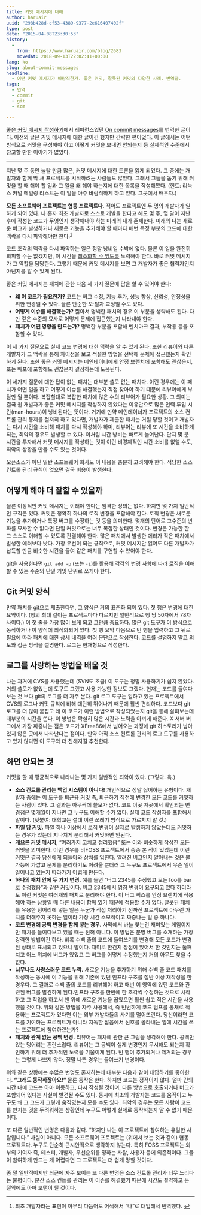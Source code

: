 ```yaml
---
title: 커밋 메시지에 대해
author: haruair
uuid: "298b428d-cf53-4389-9377-2e616407402f"
type: post
date: "2015-04-08T23:30:53"
history:
  - 
    from: https://www.haruair.com/blog/2683
    movedAt: 2018-09-13T22:02:41+00:00
lang: ko
slug: about-commit-messages
headline:
  - 어떤 커밋 메시지가 바람직한가. 좋은 커밋, 잘못된 커밋의 다양한 사례. 번역글.
tags:
  - 번역
  - commit
  - git
  - scm

---
```

[좋은 커밋 메시지 작성하기][1]에서 레퍼런스였던 [On commit messages][2]를 번역한 글이다. 이전의 글은 커밋 메시지에 대한 글이긴 했지만 간략한 편이었다. 이 글에서는 어떤 방식으로 커밋을 구성해야 하고 어떻게 커밋을 보내면 안되는지 등 실제적인 수준에서 참고할 만한 이야기가 많았다.

* * *

지난 몇 주 동안 놀랄 만큼 많은, 커밋 메시지에 대한 토론을 읽게 되었다. 그 중에는 개발자와 함께 막 새 프로젝트를 시작하려는 사람들도 많았다. 그래서 그들을 돕기 위해 커밋을 할 때 해야 할 일과 그 일을 왜 해야 하는지에 대한 목록을 작성해봤다. (힌트: 리눅스 커널 메일링 리스트는 이 일을 아주 바람직하게 하고 있다. 그곳에서 배우자.)

**모든 소프트웨어 프로젝트는 협동 프로젝트다.** 적어도 프로젝트엔 두 명의 개발자가 일하게 되어 있다. 나 혼자 최초 개발자로 스스로 개발을 한다고 해도 몇 주, 몇 달이 지난 후에 작성한 코드가 무엇인지 생각해내야 하는 미래의 내가 존재한다. 미래의 나는 새로운 버그가 발생하거나 새로운 기능을 추가해야 할 때마다 매번 특정 부분의 코드에 대한 맥락을 다시 파악해야만 한다.<sup id="fnref-2683-1"><a href="#fn-2683-1" rel="footnote">1</a></sup>

코드 조각의 맥락을 다시 파악하는 일은 정말 낭비일 수밖에 없다. 물론 이 일을 완전히 회피할 수는 없겠지만, 이 시간을 <a href="http://www.osnews.com/story/19266/WTFs_m" target="_blank">최소화할 수 있도록</a> 노력해야 한다. 바로 커밋 메시지가 그 역할을 담당한다. 그렇기 때문에 커밋 메시지를 보면 그 개발자가 좋은 협력자인지 아닌지를 알 수 있게 된다.

좋은 커밋 메시지는 패치에 관한 다음 세 가지 질문에 답을 할 수 있어야 한다:

  * **왜 이 코드가 필요한가?** 코드는 버그 수정, 기능 추가, 성능 향상, 신뢰성, 안정성을 위한 변경일 수 있다. 물론 단순한 오·탈자 교정일 수도 있다.
  * **어떻게 이슈를 해결했는가?** 짧아서 명백한 패치의 경우 이 부분을 생략해도 된다. 다만 깊은 수준의 묘사로 어떻게 문제에 접근했는지 나타내야 한다.
  * **패치가 어떤 영향을 만드는가?** 명백한 부분을 포함해 벤치마크 결과, 부작용 등을 포함할 수 있다.

이 세 가지 질문으로 실제 코드 변경에 대한 맥락을 알 수 있게 된다. 또한 리뷰어와 다른 개발자가 그 맥락을 통해 차이점을 보고 적절한 방법을 선택해 문제에 접근했는지 확인하게 된다. 또한 좋은 커밋 메시지는 메인테이너에게 안정 브랜치에 포함해도 괜찮은지, 또는 배포에 포함해도 괜찮은지 결정하는데 도움된다.

이 세가지 질문에 대한 답이 없는 패치는 대부분 쓸모 없는 패치다. 이런 경우에는 이 패치가 어떤 일을 하고 어떻게 이슈를 해결했는지 직접 찾아야 하기 떄문에 리뷰어에게 부담만 될 뿐이다. 복잡할대로 복잡한 패치에 많은 수의 리뷰어가 필요한 상황. 그 의미는 결국 원 개발자가 좋은 커밋 메시지를 작성하지 않았다는 이유만으로 많은 인력 투입 시간(man-hours)이 낭비된다는 뜻이다. 거기에 만약 메인테이너가 프로젝트의 소스 컨트롤 관리 통제를 철저히 하고 있다면, 개발자가 제출한 패치는 거절 당할 것이고 개발자는 다시 시간을 소비해 패치를 다시 작성해야 하며, 리뷰어는 리뷰에 또 시간을 소비하게 되는, 최악의 경우도 발생할 수 있다. 이처럼 시간 낭비는 빠르게 늘어난다. 단지 몇 분 시간을 투자해서 커밋 메시지를 작성하는 것이 이런 비경제적인 시간 소비를 없앨 수도, 최악의 상황을 만들 수도 있는 것이다.

오픈소스가 아닌 일반 소프트웨어 회사도 이 내용을 충분히 고려해야 한다. 적당한 소스 컨트롤 관리 규칙이 없으면 결국 비용이 발생한다.

## 어떻게 해야 더 잘할 수 있을까

물론 이상적인 커밋 메시지는 이래야 한다는 엄격한 정의는 없다. 하지만 몇 가지 일반적인 규칙은 있다. 커밋은 정확히 하나의 로직 변경을 포함해야 한다. 로직 변경은 새로운 기능을 추가하거나 특정 버그를 수정하는 것 등을 의미한다. 몇개의 단어로 고수준의 변화를 묘사할 수 없다면 단일 커밋으로는 너무 복잡한 상태인 것이다. 변경은 가능한 한 그 스스로 이해할 수 있도록 간결해야 한다. 많은 패치에서 발생한 에러가 작은 패치에서 발생한 에러보다 낫다. 가장 우선이 되는 규칙으로, 커밋 메시지만 읽어도 다른 개발자가 납득할 만큼 비슷한 시간을 들여 같은 패치를 구현할 수 있어야 한다.

git을 사용한다면 `git add -p` (또는 `-i`)를 활용해 각각의 변경 사항에 따라 로직을 이해할 수 있는 수준의 단일 커밋 단위로 쪼개야 한다.

## Git 커밋 양식

만약 패치를 git으로 제출한다면, 그 양식은 거의 표준화 되어 있다. 첫 행은 변경에 대한 요약이다. (행의 최대 길이는 프로젝트마다 다르지만 일반적으로 행 당 50자에서 78자 사이다.) 이 첫 줄을 가장 많이 보게 되고 그만큼 중요하다. 많은 git 도구가 이 방식으로 동작하거나 이 양식에 최적화되어 있다. 첫 행 요약 다음으로 빈 행을 입력하고 그 뒤로 필요에 따라 패치에 대한 상세 내역을 여러 문단으로 작성한다. 코드를 설명하지 말고 의도와 접근 방식을 설명한다. 로그는 현재형으로 작성한다.

## 로그를 사랑하는 방법을 배울 것

나는 과거에 CVS를 사용했는데 (SVN도 조금) 이 도구는 정말 사용하기가 쉽지 않았다. 거의 쓸모가 없었는데 도구도 그랬고 사용 가능한 정보도 그랬다. 현재는 코드를 들여다 보는 것 보다 git의 로그를 더 자주 본다. git 로그 도구는 일하고 있는 프로젝트에서 CVS의 로그나 커밋 규칙에 비해 대단히 뛰어나기 때문에 훨씬 편리하다. 코드보다 git 로그를 더 많이 붙잡고 왜 이 코드가 이런 방법으로 작성되었는지 git을 통해 살펴보는데 대부분의 시간을 쓴다. 이 방법은 확실히 많은 시간과 노력을 아끼게 해준다. X 서버 버그에서 가장 짜증나는 점은 코드가 XFree86에서 넘어오는 과정에 git 히스토리가 남아있지 않은 곳에서 나타난다는 점이다. 만약 아직 소스 컨트롤 관리의 로그 도구를 사용하고 있지 않다면 이 도구와 더 친해지길 추천한다.

## 하면 안되는 것

커밋을 할 때 평균적으로 나타나는 몇 가지 일반적인 죄악이 있다. (그렇다. 읔.)

  * **소스 컨트롤 관리는 백업 시스템이 아니다!** 개인적으로 정말 싫어하는 유형이다. 개발자 중에는 이 도구를 퇴근용 커밋 즉, 퇴근하기 직전에 변경한 모든 코드를 커밋하는 사람이 있다. 그 결과는 아무짝에 쓸모가 없다. 코드 이곳 저곳에서 확인되는 변경점은 몇개월이 지나면 그 누구도 이해할 수가 없다. 실제 코드 작성자를 포함해서 말이다. (덧붙여: 대학교는 절대 이런 쓰레기 방식으로 가르치지 말 것.)
  * **파일 당 커밋.** 파일 하나 이상에서 로직 변경이 실제로 발생하지 않았는데도 커밋하는 경우가 있는데 지나치게 분리해서 커밋하면 안된다.
  * **게으른 커밋 메시지**, &#8220;여러가지 고치고 정리했음&#8221; 또는 이와 비슷하게 작성한 모든 커밋을 의미한다. 이런 경우를 비FOSS 프로젝트에서 종종 본 적이 있었는데 이런 커밋은 결국 당신에게 되돌아와 상처를 입힌다. 알려진 버그인지 알아내는 것은 불가능에 가깝고 문제를 분리하기도 어려울 뿐더러 그 누구도 프로젝트에서 무슨 일이 일어나고 있는지 따라가기 어렵게 만든다.
  * **하나의 패치 안에 두 가지 변경.** 예를 들면 &#8220;버그 2345를 수정했고 모든 foo를 bar로 수정했음&#8221;과 같은 커밋이다. 버그 2345에서 명칭 변경이 요구되고 있다 하더라도 이런 커밋은 여러개의 패치로 분리해야 한다. 이 버그 픽스를 안정 브랜치에 적용해야 하는 상황일 때 다른 내용이 함께 있기 때문에 적용할 수가 없다. 잘못된 패치를 유용한 덩어리에 넣는 일은 누군가 직접 처리하기 전까진 프로젝트에 아무런 가치를 더해주지 못하는 일이라 가장 시간 소모적이고 짜증나는 일 중 하나다.
  * **코드 변경에 공백 변경을 함께 넣는 경우.** 사막에서 바늘 찾는건 재미있는 게임이지만 패치를 들여다보고 있을 때는 전혀 아니다. 이 방법은 분명 버그를 소개하는 가장 강력한 방법이긴 하다. 비록 수백 줄의 코드에 들여쓰기를 변경해 모든 코드가 변경된 상태로 표시되고 있으니 말이다. 재미로 한건지 장점이 있어서 한 것인지는 둘째치고 어느 위치에 버그가 있었고 그 버그를 어떻게 수정했는지 거의 아무도 찾을 수 없다.
  * **너무나도 사랑스러운 코드 누락.** 새로운 기능을 추가하기 위해 수백 줄 코드 패치를 작성하는 동시에 이 기능을 위해 기존에 있던 인프라 구조를 절반 이상 재작성을 한 경우다. 그 결과로 수백 줄의 코드를 리뷰해야 하고 매번 이 영역에 있던 코드와 관련된 버그를 발견하게 된다.인프라 구조를 한번에 한 조각씩 수정하는 것으로 시작하고 그 작업을 하고서 맨 위에 새로운 기능을 꼽았으면 훨씬 쉽고 적은 시간을 사용했을 것이다. 위와 같은 방법을 자주 사용해서, 즉 빈번하게 코드 덤프를 통채로 적용하는 프로젝트가 있다면 이는 외부 개발자들의 사기를 떨어뜨린다. 당신이라면 코드를 기여하는 프로젝트가 아니라 지독한 잡음에서 신호를 골라내는 일에 시간을 쓰는 프로젝트에 참여하겠는가?
  * **패치와 관계 없는 공백 변경.** 리뷰어는 패치에 관한 큰 그림을 생각해야 한다. 공백만 있는 덩어리는 혼란스럽다. 리뷰어는 그 공백이 실제 변경인지 무시해도 되는지 확인하기 위해 더 추가적인 노력을 기울이게 된다. 빈 행이 추가되거나 제거되는 경우는 그렇게 나쁘지 않다. 정말 나쁜 경우는 들여쓰기 변경이다.

위와 같은 상황에는 수많은 변명도 존재하는데 대부분 다음과 같이 대답하기를 좋아한다. **&#8220;그래도 동작하잖아요!&#8221;** 물론 동작은 한다. 하지만 코드는 정적이지 않다. 얼마 간의 시간 내에 코드는 아마 이동하고, 다시 작성될 것이며, 다른 방법으로 호출되거나 버그가 포함되어 있다는 사실이 발견될 수도 있다. 동시에 최초의 개발자는 코드를 움직이고 누구도 왜 그 코드가 그렇게 움직였는지 모를 수도 있다. 최악의 경우는 모든 사람이 코드를 만지는 것을 두려워하는 상황인데 누구도 어떻게 실제로 동작하는지 알 수 없기 때문이다.

또 다른 일반적인 변명은 다음과 같다. &#8220;하지만 나는 이 프로젝트에 참여하는 유일한 사람입니다.&#8221; 사실이 아니다. 모든 소프트웨어 프로젝트는 (위에서 보는 것과 같이) 협동 프로젝트다. 누구도 단순히 근시안적으로 생각하지 않는다. 특히 FOSS 프로젝트는 외부의 기여자 즉, 테스터, 개발자, 우선순위를 정하는 사람, 사용자 등에 의존적이다. 그들이 참여하게 만드는 게 어렵다면 그 프로젝트는 더 쉽게 망할 것이다.

좀 덜 일반적이지만 최근에 자주 보이는 또 다른 변명은 소스 컨트롤 관리가 너무 느리다는 불평이다. 분산 소스 컨트롤 관리는 이 이슈를 해결했기 때문에 시간도 절약하고 돈 절약에도 아마 보탬이 될 것이다.

* * *

<div class="footnotes">
  <ol>
    <li id="fn-2683-1">
      최초 개발자라는 표현이 아무리 다듬어도 어색해서 &#8220;나&#8221;로 대입해서 번역했다. <a href="#fnref-2683-1" rev="footnote">↩</a>
    </li>
  </ol>
</div>

 [1]: http://haruair.com/blog/2738
 [2]: http://who-t.blogspot.com.au/2009/12/on-commit-messages.html